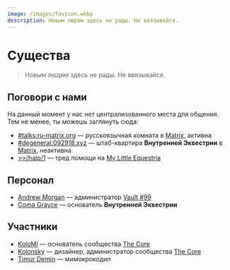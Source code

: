 ```yaml
---
image: /images/favicon.webp
description: Новым людям здесь не рады. Не ввязывайся.
---
```


# Существа

> Новым людям здесь не рады. Не ввязывайся.

## Поговори с нами

На данный момент у нас нет централизованного места для общения. Тем не менее, ты
можешь заглянуть сюда:

- [#talks:ru-matrix.org](https://matrix.to/#/#talks:ru-matrix.org) — русскоязычная
комната в [Matrix](/ru/how/matrix.md), активна
- [#degeneral:092918.xyz](https://matrix.to/#/#degeneral:092918.xyz) — штаб-квартира
**Внутренней Эквестрии** в [Matrix](/ru/how/matrix.md), неактивна
- [>>/halp/1](https://mle.party/halp/res/1.html) — тред помощи на [My Little Equestria](/ru/how/lynxchan.md)

## Персонал

- [Andrew Morgan](https://amorgan.xyz) — администратор [Vault #99](/ru/how/peertube.md)
- [Coma Grayce](/who/commagray.md) — основатель **Внутренней Эквестрии**

## Участники

- [KoloMl](http://kolo.gq) — основатель сообщества [The Core](https://discordapp.com/invite/cHRkZvZ)
- [Kolonsky](https://klnsk.ddns.net) — дизайнер, администратор сообщества [The Core](https://discordapp.com/invite/cHRkZvZ)
- [Timur Demin](https://tdem.in) — мимокрокодил
